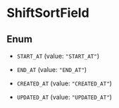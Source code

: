 
# ShiftSortField

## Enum


* `START_AT` (value: `"START_AT"`)

* `END_AT` (value: `"END_AT"`)

* `CREATED_AT` (value: `"CREATED_AT"`)

* `UPDATED_AT` (value: `"UPDATED_AT"`)



